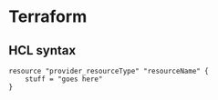 # Terraform

## HCL syntax

```HCL
resource "provider_resourceType" "resourceName" {
	stuff = "goes here"
}
```

